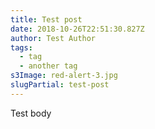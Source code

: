```yaml
---
title: Test post
date: 2018-10-26T22:51:30.827Z
author: Test Author
tags:
  - tag
  - another tag
s3Image: red-alert-3.jpg
slugPartial: test-post
---
```

Test body
